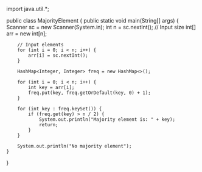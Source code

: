 import java.util.*;

public class MajorityElement {
    public static void main(String[] args) {
        Scanner sc = new Scanner(System.in);
        int n = sc.nextInt();  // Input size
        int[] arr = new int[n];

        // Input elements
        for (int i = 0; i < n; i++) {
            arr[i] = sc.nextInt();
        }

        HashMap<Integer, Integer> freq = new HashMap<>();

        for (int i = 0; i < n; i++) {
            int key = arr[i];
            freq.put(key, freq.getOrDefault(key, 0) + 1);
        }

        for (int key : freq.keySet()) {
            if (freq.get(key) > n / 2) {
                System.out.println("Majority element is: " + key);
                return;
            }
        }

        System.out.println("No majority element");
    }
}
